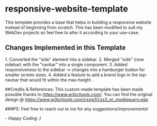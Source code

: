 # responsive-website-template
This template provides a base that helps in building a responsive website instead of beginning from scratch. This has been modified to suit my WebDev projects so feel free to alter it according to your use-case.

<h2> Changes Implemented in this Template </h2>
  1. Converted the "side" element into a sidebar.
  2. Merged "side" (now sidebar) with the "navbar" into a single component.
  3. Added responsiveness to the sidebar -> changes into a hamburger button for smaller screen sizes.
  4. Added a feature to add a brand logo in the top-navbar that would fit within the max-height .

##Credits & References:
This custom-made template has been made possible thanks to _https://www.w3schools.com/_. You can find the original design  @ _https://www.w3schools.com/cssref/css3_pr_mediaquery.asp_.

###PS: Feel free to reach out to me for any suggestions/improvements!

_- Happy Coding :)_
